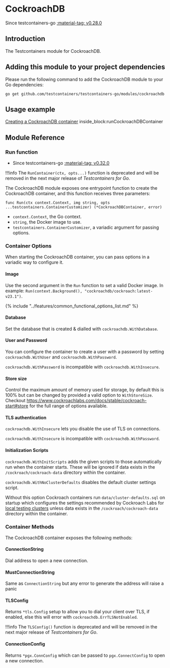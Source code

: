 # CockroachDB

Since testcontainers-go <a href="https://github.com/testcontainers/testcontainers-go/releases/tag/v0.28.0"><span class="tc-version">:material-tag: v0.28.0</span></a>

## Introduction

The Testcontainers module for CockroachDB.

## Adding this module to your project dependencies

Please run the following command to add the CockroachDB module to your Go dependencies:

```shell
go get github.com/testcontainers/testcontainers-go/modules/cockroachdb
```

## Usage example

<!--codeinclude-->
[Creating a CockroachDB container](../../modules/cockroachdb/examples_test.go) inside_block:runCockroachDBContainer
<!--/codeinclude-->

## Module Reference

### Run function

- Since testcontainers-go <a href="https://github.com/testcontainers/testcontainers-go/releases/tag/v0.32.0"><span class="tc-version">:material-tag: v0.32.0</span></a>

!!!info
    The `RunContainer(ctx, opts...)` function is deprecated and will be removed in the next major release of _Testcontainers for Go_.

The CockroachDB module exposes one entrypoint function to create the CockroachDB container, and this function receives three parameters:

```golang
func Run(ctx context.Context, img string, opts ...testcontainers.ContainerCustomizer) (*CockroachDBContainer, error)
```

- `context.Context`, the Go context.
- `string`, the Docker image to use.
- `testcontainers.ContainerCustomizer`, a variadic argument for passing options.

### Container Options

When starting the CockroachDB container, you can pass options in a variadic way to configure it.

#### Image

Use the second argument in the `Run` function to set a valid Docker image.
In example: `Run(context.Background(), "cockroachdb/cockroach:latest-v23.1")`.

{% include "../features/common_functional_options_list.md" %}

#### Database

Set the database that is created & dialled with `cockroachdb.WithDatabase`.

#### User and Password

You can configure the container to create a user with a password by setting `cockroachdb.WithUser` and `cockroachdb.WithPassword`.

`cockroachdb.WithPassword` is incompatible with `cockroachdb.WithInsecure`.

#### Store size

Control the maximum amount of memory used for storage, by default this is 100% but can be changed by provided a valid option to `WithStoreSize`. Checkout https://www.cockroachlabs.com/docs/stable/cockroach-start#store for the full range of options available.

#### TLS authentication

`cockroachdb.WithInsecure` lets you disable the use of TLS on connections.

`cockroachdb.WithInsecure` is incompatible with `cockroachdb.WithPassword`.

#### Initialization Scripts

`cockroachdb.WithInitScripts` adds the given scripts to those automatically run when the container starts.
These will be ignored if data exists in the `/cockroach/cockroach-data` directory within the container.

`cockroachdb.WithNoClusterDefaults` disables the default cluster settings script.

Without this option Cockroach containers run `data/cluster-defaults.sql` on startup
which configures the settings recommended by Cockroach Labs for
[local testing clusters](https://www.cockroachlabs.com/docs/stable/local-testing)
unless data exists in the `/cockroach/cockroach-data` directory within the container.

### Container Methods

The CockroachDB container exposes the following methods:

#### ConnectionString

Dial address to open a new connection.

#### MustConnectionString

Same as `ConnectionString` but any error to generate the address will raise a panic

#### TLSConfig

Returns `*tls.Config` setup to allow you to dial your client over TLS, if enabled, else this will error with `cockroachdb.ErrTLSNotEnabled`.

!!!info
    The `TLSConfig()` function is deprecated and will be removed in the next major release of _Testcontainers for Go_.

#### ConnectionConfig

Returns `*pgx.ConnConfig` which can be passed to `pgx.ConnectConfig` to open a new connection.
